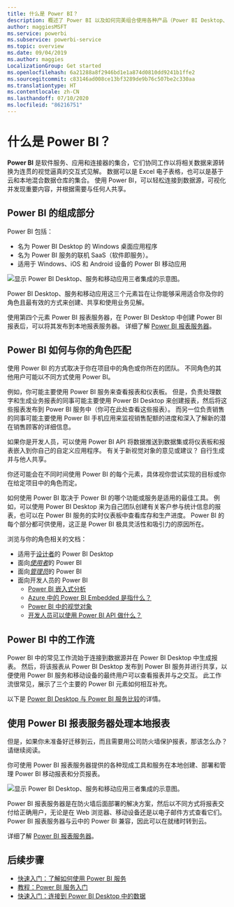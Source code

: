 ```yaml
---
title: 什么是 Power BI？
description: 概述了 Power BI 以及如何完美组合使用各种产品（Power BI Desktop、Power BI 服务、Power BI 移动版、报表服务器、Power BI Embedded）。
author: maggiesMSFT
ms.service: powerbi
ms.subservice: powerbi-service
ms.topic: overview
ms.date: 09/04/2019
ms.author: maggies
LocalizationGroup: Get started
ms.openlocfilehash: 6a21288a8f2946bd1e1a874d0810dd9241b1ffe2
ms.sourcegitcommit: c83146ad008ce13bf3289de9b76c507be2c330aa
ms.translationtype: HT
ms.contentlocale: zh-CN
ms.lasthandoff: 07/10/2020
ms.locfileid: "86216751"
---
```

# <a name="what-is-power-bi"></a>什么是 Power BI？
**Power BI** 是软件服务、应用和连接器的集合，它们协同工作以将相关数据来源转换为连贯的视觉逼真的交互式见解。 数据可以是 Excel 电子表格，也可以是基于云和本地混合数据仓库的集合。 使用 Power BI，可以轻松连接到数据源，可视化并发现重要内容，并根据需要与任何人共享。

## <a name="the-parts-of-power-bi"></a>Power BI 的组成部分
Power BI 包括： 
- 名为 Power BI Desktop 的 Windows 桌面应用程序
- 名为 Power BI 服务的联机 SaaS（软件即服务）。 
- 适用于 Windows、iOS 和 Android 设备的 Power BI 移动应用

![显示 Power BI Desktop、服务和移动应用三者集成的示意图。](media/power-bi-overview/power-bi-overview-blocks.png)

Power BI Desktop、服务和移动应用这三个元素旨在让你能够采用适合你及你的角色且最有效的方式来创建、共享和使用业务见解。

使用第四个元素 Power BI 报表服务器，在 Power BI Desktop 中创建 Power BI 报表后，可以将其发布到本地报表服务器。 详细了解 [Power BI 报表服务器](#on-premises-reporting-with-power-bi-report-server)。

## <a name="how-power-bi-matches-your-role"></a>Power BI 如何与你的角色匹配
使用 Power BI 的方式取决于你在项目中的角色或你所在的团队。 不同角色的其他用户可能以不同方式使用 Power BI。

例如，你可能主要使用 Power BI 服务来查看报表和仪表板。 但是，负责处理数字和生成业务报表的同事可能主要使用 Power BI Desktop 来创建报表，然后将这些报表发布到 Power BI 服务中（你可在此处查看这些报表）。 而另一位负责销售的同事可能主要使用 Power BI 手机应用来监视销售配额的进度和深入了解新的潜在销售顾客的详细信息。

如果你是开发人员，可以使用 Power BI API 将数据推送到数据集或将仪表板和报表嵌入到你自己的自定义应用程序。 有关于新视觉对象的意见或建议？ 自行生成并与他人共享。  

你还可能会在不同时间使用 Power BI 的每个元素，具体视你尝试实现的目标或你在给定项目中的角色而定。

如何使用 Power BI 取决于 Power BI 的哪个功能或服务是适用的最佳工具。 例如，可以使用 Power BI Desktop 来为自己团队创建有关客户参与统计信息的报表，也可以在 Power BI 服务的实时仪表板中查看库存和生产进度。 Power BI 的每个部分都可供使用，这正是 Power BI 极具灵活性和吸引力的原因所在。

浏览与你的角色相关的文档：
- 适用于[设计者](desktop-what-is-desktop.md)的 Power BI Desktop
- 面向[*使用者*](../consumer/end-user-consumer.md)的 Power BI
- 面向[*管理员*](../admin/service-admin-administering-power-bi-in-your-organization.md)的 Power BI
- 面向开发人员的 Power BI
    * [Power BI 嵌入式分析](../developer/embedded/embedding.md)
    * [Azure 中的 Power BI Embedded 是指什么？](../developer/embedded/azure-pbie-what-is-power-bi-embedded.md)
    * [Power BI 中的视觉对象](../developer/visuals/power-bi-custom-visuals.md)
    * [开发人员可以使用 Power BI API 做什么？](../developer/automation/overview-of-power-bi-rest-api.md)

## <a name="the-flow-of-work-in-power-bi"></a>Power BI 中的工作流
Power BI 中的常见工作流始于连接到数据源并在 Power BI Desktop 中生成报表。 然后，将该报表从 Power BI Desktop 发布到 Power BI 服务并进行共享，以便使用 Power BI 服务和移动设备的最终用户可以查看报表并与之交互。
此工作流很常见，展示了三个主要的 Power BI 元素如何相互补充。

以下是 [Power BI Desktop 与 Power BI 服务比较](../fundamentals/service-service-vs-desktop.md)的详情。

## <a name="on-premises-reporting-with-power-bi-report-server"></a>使用 Power BI 报表服务器处理本地报表

但是，如果你未准备好迁移到云，而且需要用公司防火墙保护报表，那该怎么办？  请继续阅读。

你可使用 Power BI 报表服务器提供的各种现成工具和服务在本地创建、部署和管理 Power BI 移动报表和分页报表。

![显示 Power BI Desktop、服务和移动应用三者集成的示意图。](media/power-bi-overview/power-bi-report-server2.png)

Power BI 报表服务器是在防火墙后面部署的解决方案，然后以不同方式将报表交付给正确用户，无论是在 Web 浏览器、移动设备还是以电子邮件方式查看它们。 Power BI 报表服务器与云中的 Power BI 兼容，因此可以在就绪时转到云。 

详细了解 [Power BI 报表服务器](../report-server/get-started.md)。

## <a name="next-steps"></a>后续步骤
- [快速入门：了解如何使用 Power BI 服务](../consumer/end-user-experience.md)   
- [教程：Power BI 服务入门](service-get-started.md)
- [快速入门：连接到 Power BI Desktop 中的数据](../connect-data/desktop-quickstart-connect-to-data.md)
